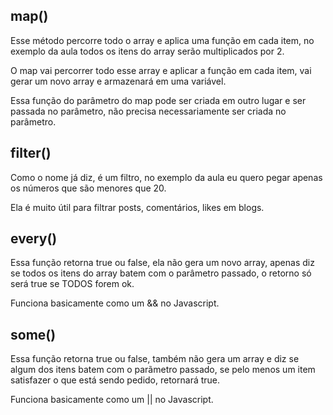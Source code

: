 ## map()

Esse método percorre todo o array e aplica uma função em cada item, no exemplo da aula todos os itens do array serão multiplicados por 2.

O map vai percorrer todo esse array e aplicar a função em cada item, vai gerar um novo array e armazenará em uma variável.

Essa função do parâmetro do map pode ser criada em outro lugar e ser passada no parâmetro, não precisa necessariamente ser criada no parâmetro.

## filter()

Como o nome já diz, é um filtro, no exemplo da aula eu quero pegar apenas os números que são menores que 20.

Ela é muito útil para filtrar posts, comentários, likes em blogs.

## every()

Essa função retorna true ou false, ela não gera um novo array, apenas diz se todos os itens do array batem com o parâmetro passado, o retorno só será true se TODOS forem ok.

Funciona basicamente como um && no Javascript.

## some()

Essa função retorna true ou false, também não gera um array e diz se algum dos itens batem com o parãmetro passado, se pelo menos um item satisfazer o que está sendo pedido, retornará true.

Funciona basicamente como um || no Javascript.
